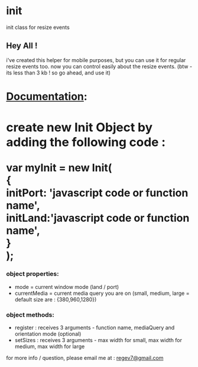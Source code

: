 # init
init class for resize events

<h2>Hey All !</h2>

i've created this helper for mobile purposes, but you can use it for regular resize events too.
now you can control easily about the resize events.
(btw - its less than 3 kb ! so go ahead, and use it)

<h1><u>Documentation</u>:<h1>

<span id="output">
      <h3>create new Init Object by adding the following code :</h3>
      var myInit = new Init(<br/>
        {<br/>
        initPort: 'javascript code or function name',<br/>
        initLand:'javascript code or function name',<br/>
        }<br/>
      );
  </span>
  <h3>object properties:<br/></h3>
  <ul>
    <li>mode = current window mode (land / port)</li>
    <li>currentMedia = current media query you are on (small, medium, large = default size are : {380,960,1280})</li>
  </ul>
  <h3>object methods:<br/></h3>
  <ul>
    <li>register : receives 3 arguments - function name, mediaQuery and orientation mode (optional)</li>
    <li>setSizes : receives 3 arguments - max width for small, max width for medium, max width for large</li>
  </ul>

for more info / question, please email me at : regev7@gmail.com
